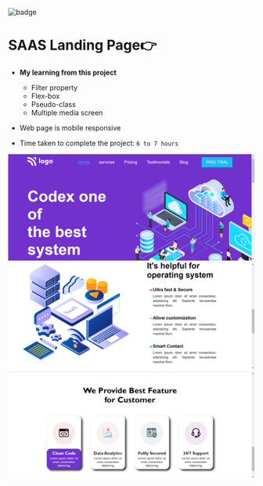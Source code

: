 ![badge](https://img.shields.io/badge/Live--class-Project-yellowgreen)

# SAAS Landing Page👉

- **My learning from this project**

  - Filter property
  - Flex-box
  - Pseudo-class
  - Multiple media screen
- Web page is mobile responsive
- Time taken to complete the project: `6 to 7 hours`

![screeshot-1](./screenshots/Screenshot%20(73).png)
![screenshot-2](./screenshots/Screenshot%20(74).png)
![screenshot-3](./screenshots/Screenshot%20(75).png)